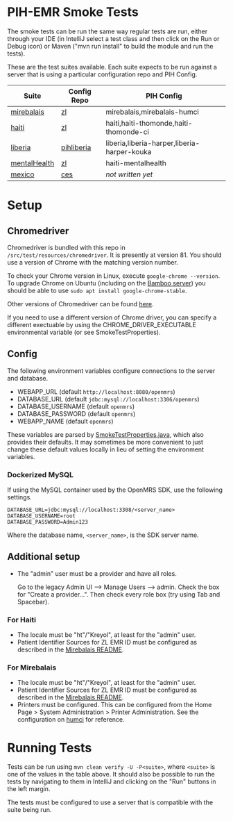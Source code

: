 
PIH-EMR Smoke Tests
=======================

The smoke tests can be run the same way regular tests are run, either through your IDE (in IntelliJ select a test 
class and then click on the Run or Debug icon) or Maven ("mvn run install" to build the module and run the tests).

These are the test suites available. Each suite expects to be run against a server that is using a
particular configuration repo and PIH Config.

| Suite                                                             | Config Repo                                                    | PIH Config                                  |
|-------------------------------------------------------------------|----------------------------------------------------------------|---------------------------------------------|
| [mirebalais](https://bamboo.pih-emr.org/browse/MIREBALAIS-STHC)   | [zl](https://github.com/PIH/openmrs-config-zl)                 | mirebalais,mirebalais-humci                 |
| [haiti](https://bamboo.pih-emr.org/browse/MIREBALAIS-STC)         | [zl](https://github.com/PIH/openmrs-config-zl)                 | haiti,haiti-thomonde,haiti-thomonde-ci      |
| [liberia](https://bamboo.pih-emr.org/browse/MIREBALAIS-STP)       | [pihliberia](https://github.com/PIH/openmrs-config-pihliberia) | liberia,liberia-harper,liberia-harper-kouka |
| [mentalHealth](https://bamboo.pih-emr.org/browse/MIREBALAIS-STMH) | [zl](https://github.com/PIH/openmrs-config-zl)                 | haiti-mentalhealth                          |
| [mexico](https://bamboo.pih-emr.org/browse/MIREBALAIS-STM)        | [ces](https://github.com/PIH/openmrs-config-ces)               | *not written yet*                           |

# Setup

## Chromedriver

Chromedriver is bundled with this repo in `/src/test/resources/chromedriver`. It is presently at version 81.
You should use a version of Chrome with the matching version number.

To check your Chrome version in Linux, execute `google-chrome --version`. 
To upgrade Chrome on Ubuntu (including on the [Bamboo server](https://bamboo.pih-emr.org/allPlans.action))
you should be able to use `sudo apt install google-chrome-stable`.

Other versions of Chromedriver can be found [here](https://chromedriver.storage.googleapis.com/index.html).

If you need to use a different version of Chrome driver, you can specify a different exectuable by using the
CHROME_DRIVER_EXECUTABLE environmental variable (or see SmokeTestProperties).

## Config

The following environment variables configure connections to the server and database.

* WEBAPP_URL (default `http://localhost:8080/openmrs`)
* DATABASE_URL (default `jdbc:mysql://localhost:3306/openmrs`)
* DATABASE_USERNAME (default `openmrs`)
* DATABASE_PASSWORD (default `openmrs`)
* WEBAPP_NAME (default `openmrs`)

These variables are parsed by
[SmokeTestProperties.java](https://github.com/PIH/mirebalais-smoke-tests/blob/master/src/main/java/org/openmrs/module/mirebalais/smoke/helper/SmokeTestProperties.java),
which also provides their defaults. It may sometimes be more convenient to just change these default values locally
in lieu of setting the environment variables.

### Dockerized MySQL

If using the MySQL container used by the OpenMRS SDK, use the following settings.

```
DATABASE_URL=jdbc:mysql://localhost:3308/<server_name>
DATABASE_USERNAME=root
DATABASE_PASSWORD=Admin123
```

Where the database name, `<server_name>`, is the SDK server name.

## Additional setup

* The "admin" user must be a provider and have all roles.
  
  Go to the legacy Admin UI --> Manage Users --> admin. Check the box for
  "Create a provider...". Then check every role box (try using Tab
  and Spacebar).

### For Haiti

* The locale must be "ht"/"Kreyol", at least for the "admin" user.
* Patient Identifier Sources for ZL EMR ID must be configured as described in
    the [Mirebalais README](https://github.com/PIH/openmrs-module-mirebalais#step-7-create-a-local-identifier-source).

### For Mirebalais

* The locale must be "ht"/"Kreyol", at least for the "admin" user.
* Patient Identifier Sources for ZL EMR ID must be configured as described in
    the [Mirebalais README](https://github.com/PIH/openmrs-module-mirebalais#step-7-create-a-local-identifier-source).
* Printers must be configured.
    This can be configured from the Home Page > System Administration > Printer Administration.
    See the configuration on [humci](https://humci.pih-emr.org/mirebalais/printer/printerAdministration.page)
    for reference.

# Running Tests

Tests can be run using `mvn clean verify -U -P<suite>`, where `<suite>` is one of the values in the
table above. It should also be possible to run the tests by navigating to them in IntelliJ and clicking on
the "Run" buttons in the left margin.

The tests must be configured to use a server that is compatible with the suite being run.
